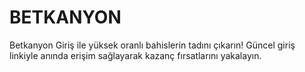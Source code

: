 # BETKANYON
Betkanyon Giriş ile yüksek oranlı bahislerin tadını çıkarın! Güncel giriş linkiyle anında erişim sağlayarak kazanç fırsatlarını yakalayın.
